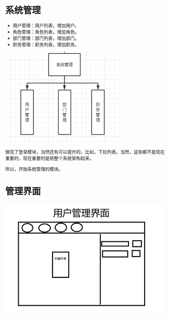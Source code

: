 # 系统管理

* 用户管理：用户列表，增加用户。
* 角色管理：角色列表，增加角色。
* 部门管理：部门列表，增加部门。
* 职务管理：职务列表，增加职务。

![image-20210815233938146](images/image-20210815233938146.png)

做完了登录模块，当然还有可以提升的，比如，下拉列表。当然，这些都不是现在重要的，现在重要的是把整个系统架构起来。

所以，开始系统管理的模块。

# 管理界面

![image-20210817230744885](images/image-20210817230744885.png)











